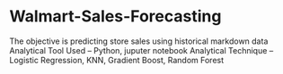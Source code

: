 # Walmart-Sales-Forecasting
The objective is predicting store sales using historical markdown data
Analytical Tool Used – Python, juputer notebook
Analytical Technique – Logistic Regression, KNN, Gradient Boost, Random Forest 
